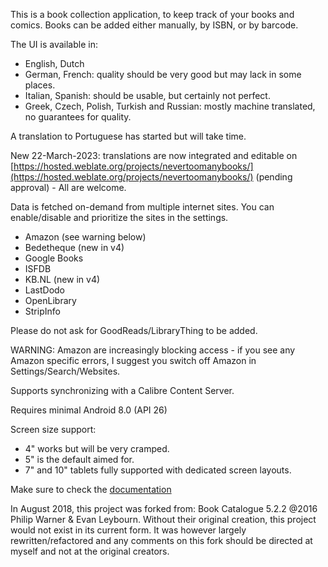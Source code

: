 <!--
  ~ @Copyright 2018-2022 HardBackNutter
  ~ @License GNU General Public License
  ~
  ~ This file is part of NeverTooManyBooks.
  ~
  ~ NeverTooManyBooks is free software: you can redistribute it and/or modify
  ~ it under the terms of the GNU General Public License as published by
  ~ the Free Software Foundation, either version 3 of the License, or
  ~ (at your option) any later version.
  ~
  ~ NeverTooManyBooks is distributed in the hope that it will be useful,
  ~ but WITHOUT ANY WARRANTY; without even the implied warranty of
  ~ MERCHANTABILITY or FITNESS FOR A PARTICULAR PURPOSE.
  ~ See the GNU General Public License for more details.
  ~
  ~ You should have received a copy of the GNU General Public License
  ~ along with NeverTooManyBooks. If not, see <http://www.gnu.org/licenses/>.
  -->

This is a book collection application, to keep track of your books and comics.
Books can be added either manually, by ISBN, or by barcode.

The UI is available in:

- English, Dutch
- German, French: quality should be very good but may lack in some places.
- Italian, Spanish: should be usable, but certainly not perfect.
- Greek, Czech, Polish, Turkish and Russian: mostly machine translated, no guarantees for quality.

A translation to Portuguese has started but will take time.

New 22-March-2023: translations are now integrated and editable
on [https://hosted.weblate.org/projects/nevertoomanybooks/](https://hosted.weblate.org/projects/nevertoomanybooks/)
(pending approval) - All are welcome.

Data is fetched on-demand from multiple internet sites.
You can enable/disable and prioritize the sites in the settings.

- Amazon (see warning below)
- Bedetheque (new in v4)
- Google Books
- ISFDB
- KB.NL (new in v4)
- LastDodo
- OpenLibrary
- StripInfo

Please do not ask for GoodReads/LibraryThing to be added.

WARNING: Amazon are increasingly blocking access - if you see any Amazon specific errors, I suggest
you switch off Amazon in Settings/Search/Websites.

Supports synchronizing with a Calibre Content Server.

Requires minimal Android 8.0 (API 26)

Screen size support:

- 4" works but will be very cramped.
- 5" is the default aimed for.
- 7" and 10" tablets fully supported with dedicated screen layouts.

Make sure to check the [documentation](https://github.com/tfonteyn/NeverTooManyBooks/wiki)

In August 2018, this project was forked from:
Book Catalogue 5.2.2 @2016 Philip Warner & Evan Leybourn.
Without their original creation, this project would not exist in its
current form. It was however largely rewritten/refactored and any
comments on this fork should be directed at myself and not
at the original creators.
